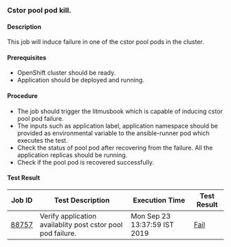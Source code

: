 ### Cstor pool pod kill.

#### Description

This job will induce failure in one of the cstor pool pods in the cluster. 

#### Prerequisites

- OpenShift cluster should be ready.
- Application should be deployed and running. 

#### Procedure

- The job should trigger the litmusbook which is capable of inducing cstor pool pod failure.
- The inputs such as application label, application namespace should be provided as environmental variable to the ansible-runner pod which executes the test.
- Check the status of pool pod after recovering from the failure. All the application replicas should be running.
- Check if the pool pod is recovered successfully.

#### Test Result


| Job ID |   Test Description         | Execution Time |Test Result   |
 |---------|---------------------------| --------------|--------|
 |    <a href="https://gitlab.openebs.ci/openebs/e2e-openshift/-/jobs/88757">88757</a>   |  Verify application availablity post cstor pool pod failure.           |  Mon Sep 23 13:37:59 IST 2019     |<a href="https://e2e-logs.openebs100.io/app/kibana#/discover?_g=(refreshInterval:(pause:!t,value:0),time:(from:now-7d,mode:quick,to:now))&_a=(columns:!(_source),filters:!(('$state':(store:appState),meta:(alias:!n,disabled:!f,index:cluster-logs,key:commit_id,negate:!f,params:(query:f7b08f10bd3fbe5b1afd6c46b9016bdd32ffcf2b,type:phrase),type:phrase,value:f7b08f10bd3fbe5b1afd6c46b9016bdd32ffcf2b),query:(match:(commit_id:(query:f7b08f10bd3fbe5b1afd6c46b9016bdd32ffcf2b,type:phrase)))),('$state':(store:appState),meta:(alias:!n,disabled:!f,index:cluster-logs,key:pipeline_id,negate:!f,params:(query:3316,type:phrase),type:phrase,value:3316),query:(match:(pipeline_id:(query:3316,type:phrase))))),index:cluster-logs,interval:auto,query:(language:lucene,query:''),sort:!('@timestamp',desc))">Fail</a>  |
